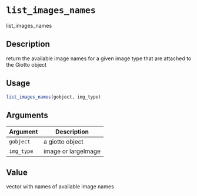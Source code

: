# `list_images_names`

list_images_names


## Description

return the available image names for a given image type that are attached to the Giotto object


## Usage

```r
list_images_names(gobject, img_type)
```


## Arguments

Argument      |Description
------------- |----------------
`gobject`     |     a giotto object
`img_type`     |     image or largeImage


## Value

vector with names of available image names


